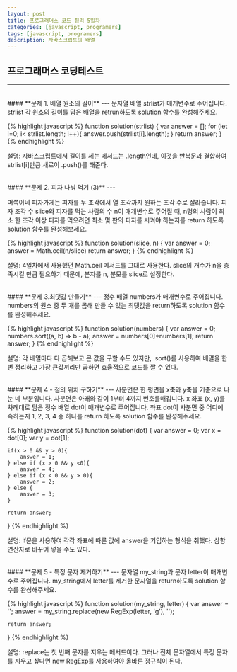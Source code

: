 ```yaml
---
layout: post
title: 프로그래머스 코드 정리 5일차
categories: [javascript, programers]
tags: [javascript, programers]
description: 자바스크립트의 배열
---
```


## 프로그래머스 코딩테스트
---

<br />
#### **문제 1. 배열 원소의 길이** 
---
문자열 배열 strlist가 매개변수로 주어집니다. strlist 각 원소의 길이를 담은 배열을 retrun하도록 solution 함수를 완성해주세요.
    
{% highlight javascript %}
function solution(strlist) {
    var answer = [];
    for (let i=0; i< strlist.length; i++){
        answer.push(strlist[i].length);
    }
    return answer;
}
{% endhighlight %}

설명: 자바스크립트에서 길이를 세는 메서드는 .length인데, 이것을 반복문과 결합하여 strlist[i]만큼 새로이 .push()를 해준다. 

<br />
#### **문제 2. 피자 나눠 먹기 (3)** 
---

머쓱이네 피자가게는 피자를 두 조각에서 열 조각까지 원하는 조각 수로 잘라줍니다. 피자 조각 수 slice와 피자를 먹는 사람의 수 n이 매개변수로 주어질 때, n명의 사람이 최소 한 조각 이상 피자를 먹으려면 최소 몇 판의 피자를 시켜야 하는지를 return 하도록 solution 함수를 완성해보세요.

{% highlight javascript %}
function solution(slice, n) {
    var answer = 0;
    answer = Math.ceil(n/slice)
    return answer;
}
{% endhighlight %}

설명: 4일차에서 사용했던 Math.ceil 메서드를 그대로 사용한다. slice의 개수가 n을 충족시킬 만큼 필요하기 때문에, 분자를 n, 분모를 slice로 설정한다.

<br />
#### **문제 3.최댓값 만들기** 
---
정수 배열 numbers가 매개변수로 주어집니다. numbers의 원소 중 두 개를 곱해 만들 수 있는 최댓값을 return하도록 solution 함수를 완성해주세요.

{% highlight javascript %}
function solution(numbers) {
    var answer = 0;
    numbers.sort((a, b) => b - a);
    answer = numbers[0]*numbers[1];
    return answer;
}
{% endhighlight %}

설명: 각 배열마다 다 곱해보고 큰 값을 구할 수도 있지만, .sort()를 사용하여 배열을 한 번 정리하고 가장 큰값끼리만 곱하면 효율적으로 코드를 짤 수 있다.

<br />
#### **문제 4 - 점의 위치 구하기** 
---
사분면은 한 평면을 x축과 y축을 기준으로 나눈 네 부분입니다. 사분면은 아래와 같이 1부터 4까지 번호를매깁니다. x 좌표 (x, y)를 차례대로 담은 정수 배열 dot이 매개변수로 주어집니다. 좌표 dot이 사분면 중 어디에 속하는지 1, 2, 3, 4 중 하나를 return 하도록 solution 함수를 완성해주세요.

{% highlight javascript %}
function solution(dot) {
    var answer = 0;
    var x = dot[0];
    var y = dot[1];
    
    if(x > 0 && y > 0){
        answer = 1;
    } else if (x > 0 && y <0){
        answer = 4;
    } else if (x < 0 && y > 0){
        answer = 2;
    } else {
        answer = 3;
    }
    
    return answer;
}
{% endhighlight %}

설명: if문을 사용하여 각각 좌표에 따른 값에 answer을 기입하는 형식을 취했다. 삼항 연산자로 바꾸어 넣을 수도 있다. 

<br />
#### **문제 5 - 특정 문자 제거하기** 
---
문자열 my_string과 문자 letter이 매개변수로 주어집니다. my_string에서 letter를 제거한 문자열을 return하도록 solution 함수를 완성해주세요.

{% highlight javascript %}
function solution(my_string, letter) {
    var answer = '';
    answer = my_string.replace(new RegExp(letter, 'g'), '');
    
    return answer;
}
{% endhighlight %}

설명: replace는 첫 번째 문자를 지우는 메서드이다. 그러나 전체 문자열에서 특정 문자를 지우고 싶다면 new RegExp를 사용하여야 올바른 정규식이 된다.
